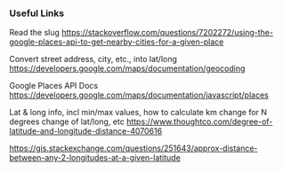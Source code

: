 ### Useful Links

Read the slug
https://stackoverflow.com/questions/7202272/using-the-google-places-api-to-get-nearby-cities-for-a-given-place

Convert street address, city, etc., into lat/long
https://developers.google.com/maps/documentation/geocoding

Google Places API Docs
https://developers.google.com/maps/documentation/javascript/places

Lat & long info, incl min/max values, how to calculate km change for N degrees change of lat/long, etc
https://www.thoughtco.com/degree-of-latitude-and-longitude-distance-4070616

https://gis.stackexchange.com/questions/251643/approx-distance-between-any-2-longitudes-at-a-given-latitude
